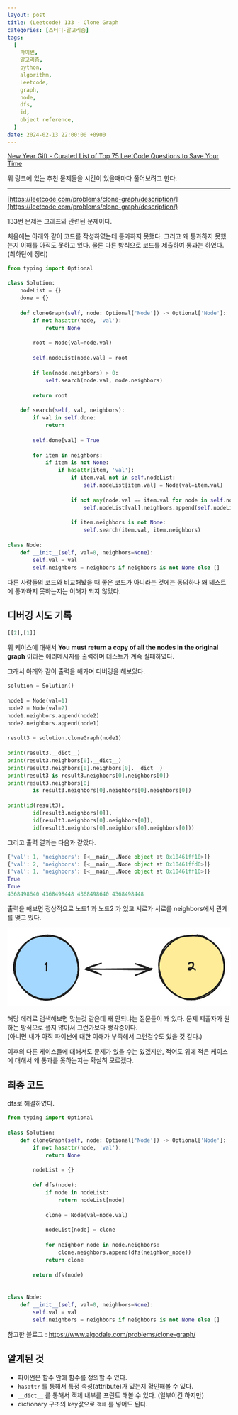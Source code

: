```yaml
---
layout: post
title: (Leetcode) 133 - Clone Graph
categories: [스터디-알고리즘]
tags:
  [
    파이썬,
    알고리즘,
    python,
    algorithm,
    Leetcode,
    graph,
    node,
    dfs,
    id,
    object reference,
  ]
date: 2024-02-13 22:00:00 +0900
---
```


[New Year Gift - Curated List of Top 75 LeetCode Questions to Save Your Time](https://www.teamblind.com/post/New-Year-Gift---Curated-List-of-Top-75-LeetCode-Questions-to-Save-Your-Time-OaM1orEU)

위 링크에 있는 추천 문제들을 시간이 있을때마다 풀어보려고 한다.

---

[https://leetcode.com/problems/clone-graph/description/](https://leetcode.com/problems/clone-graph/description/)

133번 문제는 그래프와 관련된 문제이다.

처음에는 아래와 같이 코드를 작성하였는데 통과하지 못했다. 그리고 왜 통과하지 못했는지 이해를 아직도 못하고 있다.
물론 다른 방식으로 코드를 제출하여 통과는 하였다. (최하단에 정리)

```python
from typing import Optional

class Solution:
    nodeList = {}
    done = {}

    def cloneGraph(self, node: Optional['Node']) -> Optional['Node']:
        if not hasattr(node, 'val'):
            return None

        root = Node(val=node.val)

        self.nodeList[node.val] = root

        if len(node.neighbors) > 0:
            self.search(node.val, node.neighbors)

        return root

    def search(self, val, neighbors):
        if val in self.done:
            return

        self.done[val] = True

        for item in neighbors:
            if item is not None:
                if hasattr(item, 'val'):
                    if item.val not in self.nodeList:
                        self.nodeList[item.val] = Node(val=item.val)

                    if not any(node.val == item.val for node in self.nodeList[val].neighbors):
                        self.nodeList[val].neighbors.append(self.nodeList[item.val])

                    if item.neighbors is not None:
                        self.search(item.val, item.neighbors)

class Node:
    def __init__(self, val=0, neighbors=None):
        self.val = val
        self.neighbors = neighbors if neighbors is not None else []
```

다른 사람들의 코드와 비교해봤을 때 좋은 코드가 아니라는 것에는 동의하나 왜 테스트에 통과하지 못하는지는 이해가 되지 않았다.

## 디버깅 시도 기록

```python
[[2],[1]]
```

위 케이스에 대해서 **You must return a copy of all the nodes in the original graph** 이라는 에러메시지를 출력하며 테스트가 계속 실패하였다.

그래서 아래와 같이 출력을 해가며 디버깅을 해보았다.

```python
solution = Solution()

node1 = Node(val=1)
node2 = Node(val=2)
node1.neighbors.append(node2)
node2.neighbors.append(node1)

result3 = solution.cloneGraph(node1)

print(result3.__dict__)
print(result3.neighbors[0].__dict__)
print(result3.neighbors[0].neighbors[0].__dict__)
print(result3 is result3.neighbors[0].neighbors[0])
print(result3.neighbors[0]
        is result3.neighbors[0].neighbors[0].neighbors[0])

print(id(result3),
        id(result3.neighbors[0]),
        id(result3.neighbors[0].neighbors[0]),
        id(result3.neighbors[0].neighbors[0].neighbors[0]))
```

그리고 출력 결과는 다음과 같았다.

```python
{'val': 1, 'neighbors': [<__main__.Node object at 0x10461ff10>]}
{'val': 2, 'neighbors': [<__main__.Node object at 0x10461ffd0>]}
{'val': 1, 'neighbors': [<__main__.Node object at 0x10461ff10>]}
True
True
4368498640 4368498448 4368498640 4368498448
```

출력을 해보면 정상적으로 노드1 과 노드2 가 있고 서로가 서로를 neighbors에서 관계를 맺고 있다.

![graph](/assets/images/2024-02-13-leetcode-133/graph.png)

해당 에러로 검색해보면 맞는것 같은데 왜 안되냐는 질문들이 꽤 있다. 문제 제출자가 원하는 방식으로 풀지 않아서 그런가보다 생각중이다.  
(아니면 내가 아직 파이썬에 대한 이해가 부족해서 그런걸수도 있을 것 같다.)

이후의 다른 케이스들에 대해서도 문제가 있을 수는 있겠지만, 적어도 위에 적은 케이스에 대해서 왜 통과를 못하는지는 확실히 모르겠다.

## 최종 코드

dfs로 해결하였다.

```python
from typing import Optional

class Solution:
    def cloneGraph(self, node: Optional['Node']) -> Optional['Node']:
        if not hasattr(node, 'val'):
            return None

        nodeList = {}

        def dfs(node):
            if node in nodeList:
                return nodeList[node]

            clone = Node(val=node.val)

            nodeList[node] = clone

            for neighbor_node in node.neighbors:
                clone.neighbors.append(dfs(neighbor_node))
            return clone

        return dfs(node)


class Node:
    def __init__(self, val=0, neighbors=None):
        self.val = val
        self.neighbors = neighbors if neighbors is not None else []
```

참고한 블로그 : https://www.algodale.com/problems/clone-graph/

## 알게된 것

- 파이썬은 함수 안에 함수를 정의할 수 있다.
- `hasattr` 를 통해서 특정 속성(attribute)가 있는지 확인해볼 수 있다.
- `__dict__` 를 통해서 객체 내부를 프린트 해볼 수 있다. (일부이긴 하지만)
- dictionary 구조의 key값으로 `객체` 를 넣어도 된다.
